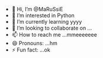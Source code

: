 - 👋 Hi, I’m @MaRuSsiE
- 👀 I’m interested in Python
- 🌱 I’m currently learning yyyy
- 💞️ I’m looking to collaborate on ...
- 📫 How to reach me ...mmeeeeeee
- 😄 Pronouns: ...hm
- ⚡ Fun fact: ...ok

<!---
MaRuSsiE/MaRuSsiE is a ✨ special ✨ repository because its `README.md` (this file) appears on your GitHub profile.
You can click the Preview link to take a look at your changes.
--->
